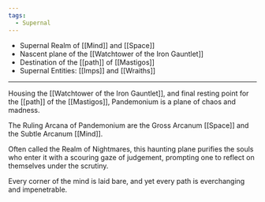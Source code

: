 ```yaml
---
tags:
  - Supernal
---
```

- Supernal Realm of [[Mind]] and [[Space]]
- Nascent plane of the [[Watchtower of the Iron Gauntlet]]
- Destination of the [[path]] of [[Mastigos]]
- Supernal Entities: [[Imps]] and [[Wraiths]]

---

Housing the [[Watchtower of the Iron Gauntlet]], and final resting point for the [[path]] of the [[Mastigos]], Pandemonium is a plane of chaos and madness.

The Ruling Arcana of Pandemonium are the Gross Arcanum [[Space]] and the Subtle Arcanum [[Mind]].

Often called the Realm of Nightmares, this haunting plane purifies the souls who enter it with a scouring gaze of judgement, prompting one to reflect on themselves under the scrutiny.

Every corner of the mind is laid bare, and yet every path is everchanging and impenetrable. 

